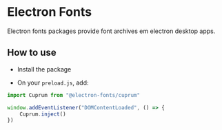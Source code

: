 # Electron Fonts

Electron fonts packages provide font archives em electron desktop apps.

## How to use

* Install the package

* On your `preload.js`, add:

```ts
import Cuprum from "@electron-fonts/cuprum"

window.addEventListener("DOMContentLoaded", () => {
    Cuprum.inject()
})
```